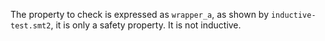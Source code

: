 The property to check is expressed as `wrapper_a`,
as shown by `inductive-test.smt2`, it is only a safety property.
It is not inductive.
